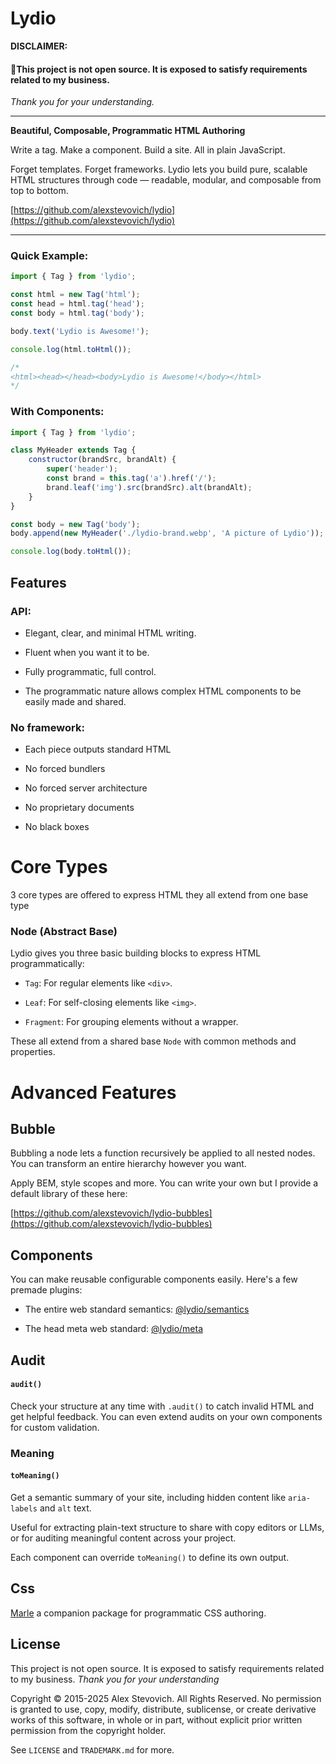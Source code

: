 # Lydio

**DISCLAIMER:**

#### 🚨This project is not open source. It is exposed to satisfy requirements related to my business.

_Thank you for your understanding._

---

**Beautiful, Composable, Programmatic HTML Authoring**

Write a tag. Make a component. Build a site. All in plain JavaScript.

Forget templates. Forget frameworks. Lydio lets you build pure, scalable HTML structures through code — readable, modular, and composable from top to bottom.

[https://github.com/alexstevovich/lydio](https://github.com/alexstevovich/lydio)

---

### Quick Example:

```js
import { Tag } from 'lydio';

const html = new Tag('html');
const head = html.tag('head');
const body = html.tag('body');

body.text('Lydio is Awesome!');

console.log(html.toHtml());

/*
<html><head></head><body>Lydio is Awesome!</body></html>
*/
```

### With Components:

```js
import { Tag } from 'lydio';

class MyHeader extends Tag {
    constructor(brandSrc, brandAlt) {
        super('header');
        const brand = this.tag('a').href('/');
        brand.leaf('img').src(brandSrc).alt(brandAlt);
    }
}

const body = new Tag('body');
body.append(new MyHeader('./lydio-brand.webp', 'A picture of Lydio'));

console.log(body.toHtml());
```

## Features

### API:

- Elegant, clear, and minimal HTML writing.

- Fluent when you want it to be.

- Fully programmatic, full control.

- The programmatic nature allows complex HTML components to be easily made and shared.

### No framework:

- Each piece outputs standard HTML

- No forced bundlers

- No forced server architecture

- No proprietary documents

- No black boxes

# Core Types

3 core types are offered to express HTML they all extend from one base type

### Node (Abstract Base)

Lydio gives you three basic building blocks to express HTML programmatically:

- `Tag`: For regular elements like `<div>`.

- `Leaf`: For self-closing elements like `<img>`.

- `Fragment`: For grouping elements without a wrapper.

These all extend from a shared base `Node` with common methods and properties.

# Advanced Features

## Bubble

Bubbling a node lets a function recursively be applied to all nested nodes. You can transform an entire hierarchy however you want.

Apply BEM, style scopes and more. You can write your own but I provide a default library of these here:

[https://github.com/alexstevovich/lydio-bubbles](https://github.com/alexstevovich/lydio-bubbles)

## Components

You can make reusable configurable components easily. Here's a few premade plugins:

- The entire web standard semantics: [@lydio/semantics](https://github.com/alexstevovich/lydio-semantics)

- The head meta web standard: [@lydio/meta](https://github.com/alexstevovich/lydio-meta)

## Audit

#### `audit()`

Check your structure at any time with `.audit()` to catch invalid HTML and get helpful feedback. You can even extend audits on your own components for custom validation.

### Meaning

#### `toMeaning()`

Get a semantic summary of your site, including hidden content like `aria-labels` and `alt` text.

Useful for extracting plain-text structure to share with copy editors or LLMs, or for auditing meaningful content across your project.

Each component can override `toMeaning()` to define its own output.

## Css

[Marle](https://github.com/alexstevovich/marle) a companion package for programmatic CSS authoring.

## License

This project is not open source. It is exposed to satisfy requirements related to my business.
_Thank you for your understanding_

Copyright © 2015-2025 Alex Stevovich. All Rights Reserved.
No permission is granted to use, copy, modify, distribute, sublicense, or create derivative works of this software, in whole or in part, without explicit prior written permission from the copyright holder.

See `LICENSE` and `TRADEMARK.md` for more.
